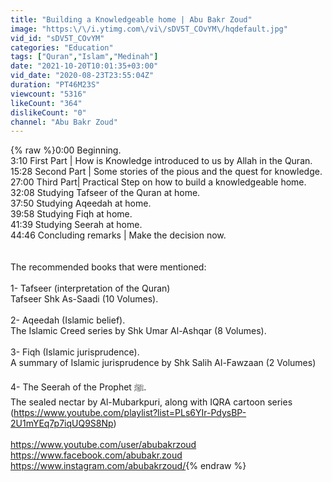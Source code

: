 ```yaml
---
title: "Building a Knowledgeable home | Abu Bakr Zoud"
image: "https:\/\/i.ytimg.com\/vi\/sDV5T_COvYM\/hqdefault.jpg"
vid_id: "sDV5T_COvYM"
categories: "Education"
tags: ["Quran","Islam","Medinah"]
date: "2021-10-20T10:01:35+03:00"
vid_date: "2020-08-23T23:55:04Z"
duration: "PT46M23S"
viewcount: "5316"
likeCount: "364"
dislikeCount: "0"
channel: "Abu Bakr Zoud"
---
```

{% raw %}0:00 Beginning.<br />3:10 First Part | How is Knowledge introduced to us by Allah in the Quran.<br />15:28 Second Part | Some stories of the pious and the quest for knowledge.<br />27:00 Third Part| Practical Step on how to build a knowledgeable home.<br />32:08 Studying Tafseer of the Quran at home.<br />37:50 Studying Aqeedah at home.<br />39:58 Studying Fiqh at home.<br />41:39 Studying Seerah at home.<br />44:46 Concluding remarks | Make the decision now.<br /><br /><br />The recommended books that were mentioned:<br /><br />1- Tafseer (interpretation of the Quran)<br />Tafseer Shk As-Saadi (10 Volumes).<br /><br />2- Aqeedah (Islamic belief).<br />The Islamic Creed series by Shk Umar Al-Ashqar (8 Volumes).<br /><br />3- Fiqh (Islamic jurisprudence).<br />A summary of Islamic jurisprudence by Shk Salih Al-Fawzaan (2 Volumes)<br /><br />4- The Seerah of the Prophet ﷺ.<br />The sealed nectar by Al-Mubarkpuri, along with IQRA cartoon series (<a rel="nofollow" target="blank" href="https://www.youtube.com/playlist?list=PLs6YIr-PdysBP-2U1mYEq7p7iqUQ9S8Np)">https://www.youtube.com/playlist?list=PLs6YIr-PdysBP-2U1mYEq7p7iqUQ9S8Np)</a><br /><br /><a rel="nofollow" target="blank" href="https://www.youtube.com/user/abubakrzoud">https://www.youtube.com/user/abubakrzoud</a><br /><a rel="nofollow" target="blank" href="https://www.facebook.com/abubakr.zoud">https://www.facebook.com/abubakr.zoud</a><br /><a rel="nofollow" target="blank" href="https://www.instagram.com/abubakrzoud/">https://www.instagram.com/abubakrzoud/</a>{% endraw %}

